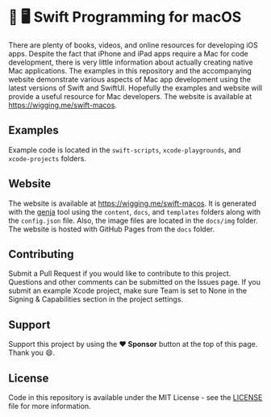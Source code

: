 # 🍎 🖥 Swift Programming for macOS

There are plenty of books, videos, and online resources for developing iOS apps. Despite the fact that iPhone and iPad apps require a Mac for code development, there is very little information about actually creating native Mac applications. The examples in this repository and the accompanying website demonstrate various aspects of Mac app development using the latest versions of Swift and SwiftUI. Hopefully the examples and website will provide a useful resource for Mac developers. The website is available at https://wigging.me/swift-macos.

## Examples

Example code is located in the `swift-scripts`, `xcode-playgrounds`, and `xcode-projects` folders.

## Website

The website is available at https://wigging.me/swift-macos. It is generated with the [genja](https://github.com/wigging/genja) tool using the `content`, `docs`, and `templates` folders along with the `config.json` file. Also, the image files are located in the `docs/img` folder. The website is hosted with GitHub Pages from the `docs` folder.

## Contributing

Submit a Pull Request if you would like to contribute to this project. Questions and other comments can be submitted on the Issues page. If you submit an example Xcode project, make sure Team is set to None in the Signing & Capabilities section in the project settings.

## Support

Support this project by using the **:heart: Sponsor** button at the top of this page. Thank you :smile:.

## License

Code in this repository is available under the MIT License - see the [LICENSE](LICENSE.md) file for more information.
